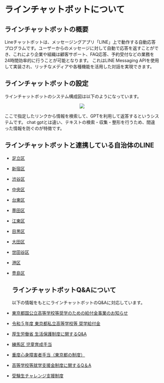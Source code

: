 # ラインチャットボットについて

## ラインチャットボットの概要
Lineチャットボットは、メッセージングアプリ「LINE」上で動作する自動応答プログラムです。ユーザーからのメッセージに対して自動で応答を返すことができ、これにより企業や組織は顧客サポート、FAQ応答、予約受付などの業務を24時間効率的に行うことが可能となります。
これはLINE Messaging APIを使用して実装され、リッチなメディアや各種機能を活用した対話を実現できます。
## ラインチャットボットの設定

ラインチャットボットのシステム構成図は以下のようになっています。

<p align="center">
  <img src="https://github.com/You8006/OpenFisca-Japan/assets/126801078/b94802e8-8358-48d8-ac96-5f7ab0c26f68">

</p>

ここで指定したリンクから情報を検索して、GPTを利用して返答するというシステムです。
chat gptとは違い、テキストの検索・収集・整形を行うため、間違った情報を防ぐのが特徴です。

## ラインチャットボットと連携している自治体のLINE

- [足立区](https://line.me/R/ti/p/%40adachicity)
- [新宿区](https://line.me/R/ti/p/%40shinjukucity)
- [渋谷区](https://www.city.shibuya.tokyo.jp/kusei/koho/line/line_about.html)
- [中央区](https://www.city.chuo.lg.jp/kusei/kouhoukouchou/kouhou/sns/line.html)
- [台東区](https://www.city.taito.lg.jp/kusei/sanka/sns/line-taito.html)
- [墨田区](https://www.city.sumida.lg.jp/wadai/050703.html)
- [江東区](https://www.city.koto.lg.jp/kouhou/kusei/kouhou/line2.html)
- [目黒区](https://www.city.meguro.tokyo.jp/kouhou/kusei/kouhou/line.html)
- [大田区](https://www.city.ota.tokyo.jp/aboutweb/ota_line.html)
- [世田谷区](https://line.me/R/ti/p/@setagayacity)
- [港区](https://www.city.minato.tokyo.jp/shisei/shiseikoho/sns/line.html)
- [豊島区](https://www.city.toshima.lg.jp/340/shisei/shiseikoho/sns/line.html)

  ## ラインチャットボットQ&Aについて

  以下の情報をもとにラインチャットボットのQ&Aに対応しています。
- [東京都国公立高等学校等奨学のための給付金事業のお知らせ](https://www.kyoiku.metro.tokyo.lg.jp/admission/tuition/tuition/scholarship_public_school.html)
- [令和５年度 東京都私立高等学校等 奨学給付金](https://www.shigaku-tokyo.or.jp/pdf/parents/faq_s.pdf?2023)
- [厚生労働省 生活保護制度に関するQ&A](https://www.mhlw.go.jp/content/001106332.pdf)
- [練馬区 児童育成手当](https://www.city.nerima.tokyo.jp/kosodatekyoiku/kodomo/teateiryo/ikuseiteate.html)
- [重度心身障害者手当（東京都の制度）](https://www.city.adachi.tokyo.jp/shogai/fukushi-kenko/shinshin/teate-judoshinshin.html)
- [高等学校等就学支援金制度に関するQ＆A](https://www.mext.go.jp/a_menu/shotou/mushouka/1342600.htm)
- [受験生チャレンジ支援制度](https://jukenchallenge.jp/qa)


